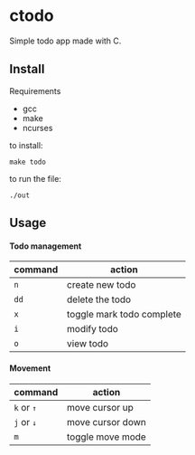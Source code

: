 # ctodo
Simple todo app made with C.

## Install

Requirements
- gcc
- make
- ncurses

to install:
```
make todo
```

to run the file:
```
./out
```

## Usage

#### Todo management

|command|action|
|-------|------|
|`n`|create new todo|
|`dd`|delete the todo|
|`x`|toggle mark todo complete|
|`i`|modify todo|
|`o`|view todo|

#### Movement

|command|action|
|-------|------|
|`k` or <kbd>&uarr;</kbd>|move cursor up|
|`j` or <kbd>&darr;</kbd>|move cursor down|
|`m`|toggle move mode|
